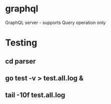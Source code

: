 # graphql
GraphQL server - supports Query operation only

# Testing
## cd parser
## go test  -v > test.all.log &
## tail -10f test.all.log
